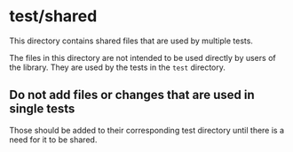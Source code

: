# test/shared

This directory contains shared files that are used by multiple tests.

The files in this directory are not intended to be used directly by users of the library. They are used by the tests in the `test` directory.

## Do not add files or changes that are used in single tests

Those should be added to their corresponding test directory until there is a need for it to be shared.
